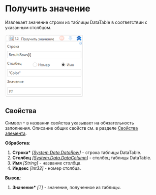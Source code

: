 # Получить значение

Извлекает значение строки из таблицы DataTable в соответствии с указанным столбцом.

![](<../../../../.gitbook/assets1/WFDataTableGetRowItem.png>)



## Свойства
Символ `*` в названии свойства указывает на обязательность заполнения. Описание общих свойств см. в разделе [Свойства элемента](https://docs.primo-rpa.ru/primo-rpa/primo-studio/process/elements#svoistva-elementa).

**Обработка**:

1. **Строка\*** *[[System.Data.DataRow](https://learn.microsoft.com/ru-ru/dotnet/api/system.data.datarow?view=net-8.0&viewFallbackFrom=net-4.6.1)]* - строка таблицы DataTable.
1. **Столбец** *[[System.Data.DataColumn](https://learn.microsoft.com/ru-ru/dotnet/api/system.data.datacolumn?view=net-8.0&viewFallbackFrom=net-4.6.1)]* - столбец таблицы DataTable.
1. **Имя** *[String]* - название столбца.
1. **Индекс** *[Int32]* - номер столбца.

**Вывод**:

1. **Значение\*** *[T]* - значение, полученное из таблицы.

